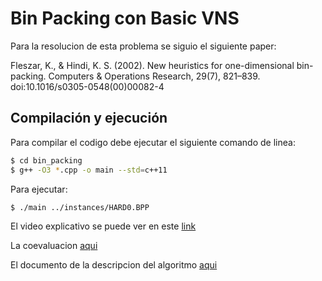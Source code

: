 # Bin Packing con Basic VNS

Para la resolucion de esta problema se siguio el siguiente paper:

Fleszar, K., & Hindi, K. S. (2002). New heuristics for one-dimensional bin-packing. Computers & Operations Research, 29(7), 821–839. doi:10.1016/s0305-0548(00)00082-4

## Compilación y ejecución

Para compilar el codigo debe ejecutar el siguiente comando de linea:
```bash
$ cd bin_packing
$ g++ -O3 *.cpp -o main --std=c++11
```

Para ejecutar:
```bash
$ ./main ../instances/HARD0.BPP
```

El video explicativo se puede ver en este [link](https://www.google.cl)

La coevaluacion [aqui](COEVALUACION.md)

El documento de la descripcion del algoritmo [aqui](Descripcion_del_algoritmo.pdf)